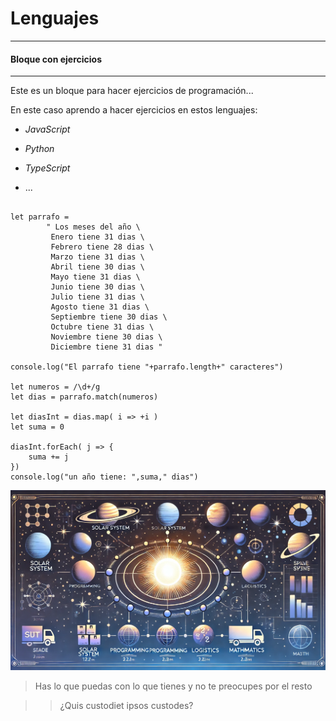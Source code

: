 # Lenguajes

***

#### Bloque con ejercicios

---

Este es un bloque para hacer ejercicios de programación...

En este caso aprendo a hacer ejercicios en estos lenguajes:

* _JavaScript_

* _Python_

* _TypeScript_

* ...

~~~

let parrafo = 
		" Los meses del año \
		 Enero tiene 31 dias \
		 Febrero tiene 28 dias \
		 Marzo tiene 31 dias \
		 Abril tiene 30 dias \
		 Mayo tiene 31 dias \
		 Junio tiene 30 dias \
		 Julio tiene 31 dias \
		 Agosto tiene 31 dias \
		 Septiembre tiene 30 dias \
		 Octubre tiene 31 dias \
		 Noviembre tiene 30 dias \
		 Diciembre tiene 31 dias "

console.log("El parrafo tiene "+parrafo.length+" caracteres")

let numeros = /\d+/g
let dias = parrafo.match(numeros)

let diasInt = dias.map( i => +i )
let suma = 0

diasInt.forEach( j => {
	suma += j
})
console.log("un año tiene: ",suma," dias") 

~~~

![Programación](/img/solar_system.jpg "Sistema solar")

> Has lo que puedas con lo que tienes y no te preocupes por el resto

>> ¿Quis custodiet ipsos custodes?